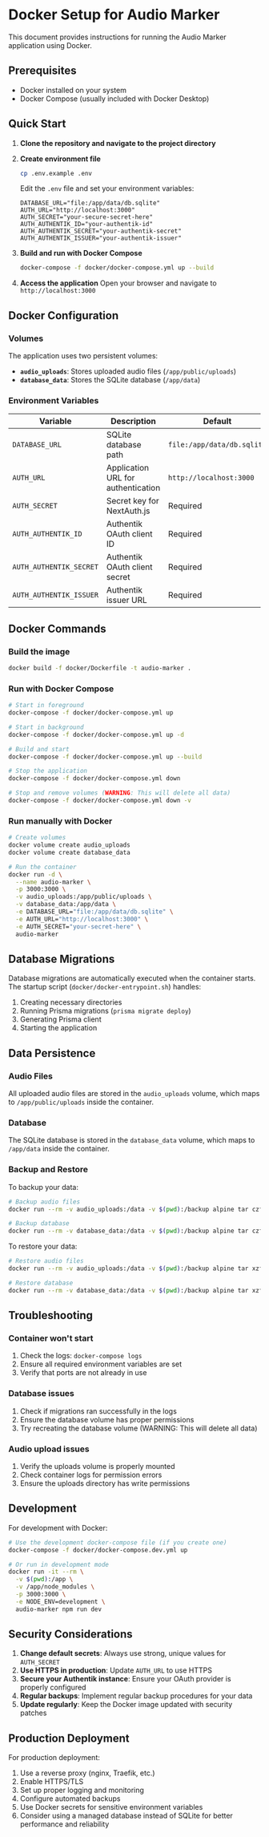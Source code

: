 # Docker Setup for Audio Marker

This document provides instructions for running the Audio Marker application using Docker.

## Prerequisites

- Docker installed on your system
- Docker Compose (usually included with Docker Desktop)

## Quick Start

1. **Clone the repository and navigate to the project directory**

2. **Create environment file**
   ```bash
   cp .env.example .env
   ```
   
   Edit the `.env` file and set your environment variables:
   ```env
   DATABASE_URL="file:/app/data/db.sqlite"
   AUTH_URL="http://localhost:3000"
   AUTH_SECRET="your-secure-secret-here"
   AUTH_AUTHENTIK_ID="your-authentik-id"
   AUTH_AUTHENTIK_SECRET="your-authentik-secret"
   AUTH_AUTHENTIK_ISSUER="your-authentik-issuer"
   ```

3. **Build and run with Docker Compose**
   ```bash
   docker-compose -f docker/docker-compose.yml up --build
   ```

4. **Access the application**
   Open your browser and navigate to `http://localhost:3000`

## Docker Configuration

### Volumes

The application uses two persistent volumes:

- **`audio_uploads`**: Stores uploaded audio files (`/app/public/uploads`)
- **`database_data`**: Stores the SQLite database (`/app/data`)

### Environment Variables

| Variable | Description | Default |
|----------|-------------|---------|
| `DATABASE_URL` | SQLite database path | `file:/app/data/db.sqlite` |
| `AUTH_URL` | Application URL for authentication | `http://localhost:3000` |
| `AUTH_SECRET` | Secret key for NextAuth.js | Required |
| `AUTH_AUTHENTIK_ID` | Authentik OAuth client ID | Required |
| `AUTH_AUTHENTIK_SECRET` | Authentik OAuth client secret | Required |
| `AUTH_AUTHENTIK_ISSUER` | Authentik issuer URL | Required |

## Docker Commands

### Build the image
```bash
docker build -f docker/Dockerfile -t audio-marker .
```

### Run with Docker Compose
```bash
# Start in foreground
docker-compose -f docker/docker-compose.yml up

# Start in background
docker-compose -f docker/docker-compose.yml up -d

# Build and start
docker-compose -f docker/docker-compose.yml up --build

# Stop the application
docker-compose -f docker/docker-compose.yml down

# Stop and remove volumes (WARNING: This will delete all data)
docker-compose -f docker/docker-compose.yml down -v
```

### Run manually with Docker
```bash
# Create volumes
docker volume create audio_uploads
docker volume create database_data

# Run the container
docker run -d \
  --name audio-marker \
  -p 3000:3000 \
  -v audio_uploads:/app/public/uploads \
  -v database_data:/app/data \
  -e DATABASE_URL="file:/app/data/db.sqlite" \
  -e AUTH_URL="http://localhost:3000" \
  -e AUTH_SECRET="your-secret-here" \
  audio-marker
```

## Database Migrations

Database migrations are automatically executed when the container starts. The startup script (`docker/docker-entrypoint.sh`) handles:

1. Creating necessary directories
2. Running Prisma migrations (`prisma migrate deploy`)
3. Generating Prisma client
4. Starting the application

## Data Persistence

### Audio Files
All uploaded audio files are stored in the `audio_uploads` volume, which maps to `/app/public/uploads` inside the container.

### Database
The SQLite database is stored in the `database_data` volume, which maps to `/app/data` inside the container.

### Backup and Restore

To backup your data:
```bash
# Backup audio files
docker run --rm -v audio_uploads:/data -v $(pwd):/backup alpine tar czf /backup/audio_backup.tar.gz -C /data .

# Backup database
docker run --rm -v database_data:/data -v $(pwd):/backup alpine tar czf /backup/db_backup.tar.gz -C /data .
```

To restore your data:
```bash
# Restore audio files
docker run --rm -v audio_uploads:/data -v $(pwd):/backup alpine tar xzf /backup/audio_backup.tar.gz -C /data

# Restore database
docker run --rm -v database_data:/data -v $(pwd):/backup alpine tar xzf /backup/db_backup.tar.gz -C /data
```

## Troubleshooting

### Container won't start
1. Check the logs: `docker-compose logs`
2. Ensure all required environment variables are set
3. Verify that ports are not already in use

### Database issues
1. Check if migrations ran successfully in the logs
2. Ensure the database volume has proper permissions
3. Try recreating the database volume (WARNING: This will delete all data)

### Audio upload issues
1. Verify the uploads volume is properly mounted
2. Check container logs for permission errors
3. Ensure the uploads directory has write permissions

## Development

For development with Docker:

```bash
# Use the development docker-compose file (if you create one)
docker-compose -f docker/docker-compose.dev.yml up

# Or run in development mode
docker run -it --rm \
  -v $(pwd):/app \
  -v /app/node_modules \
  -p 3000:3000 \
  -e NODE_ENV=development \
  audio-marker npm run dev
```

## Security Considerations

1. **Change default secrets**: Always use strong, unique values for `AUTH_SECRET`
2. **Use HTTPS in production**: Update `AUTH_URL` to use HTTPS
3. **Secure your Authentik instance**: Ensure your OAuth provider is properly configured
4. **Regular backups**: Implement regular backup procedures for your data
5. **Update regularly**: Keep the Docker image updated with security patches

## Production Deployment

For production deployment:

1. Use a reverse proxy (nginx, Traefik, etc.)
2. Enable HTTPS/TLS
3. Set up proper logging and monitoring
4. Configure automated backups
5. Use Docker secrets for sensitive environment variables
6. Consider using a managed database instead of SQLite for better performance and reliability